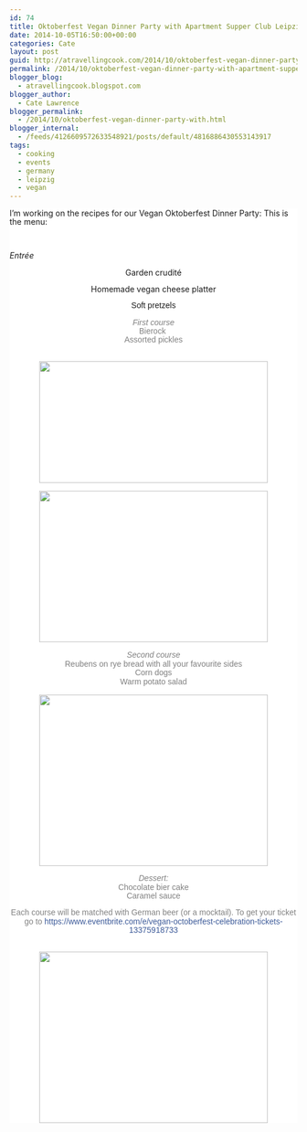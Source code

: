 ```yaml
---
id: 74
title: Oktoberfest Vegan Dinner Party with Apartment Supper Club Leipzig
date: 2014-10-05T16:50:00+00:00
categories: Cate
layout: post
guid: http://atravellingcook.com/2014/10/oktoberfest-vegan-dinner-party-with-apartment-supper-club-leipzig.html
permalink: /2014/10/oktoberfest-vegan-dinner-party-with-apartment-supper-club-leipzig.html
blogger_blog:
  - atravellingcook.blogspot.com
blogger_author:
  - Cate Lawrence
blogger_permalink:
  - /2014/10/oktoberfest-vegan-dinner-party-with.html
blogger_internal:
  - /feeds/4126609572633548921/posts/default/4816886430553143917
tags:
  - cooking
  - events
  - germany
  - leipzig
  - vegan
---
```

<div style="background-color: white; line-height: 15.3599996566772px; margin-bottom: 1em; margin-top: 1em;">
  I&#8217;m working on the recipes for our Vegan Oktoberfest Dinner Party: This is the menu:


<p style="text-align: center;">
   
  
  <i style="line-height: 15.3599996566772px;">Entrée</i>


<p style="text-align: center;">
  Garden crudité


<p style="text-align: center;">
  Homemade vegan cheese platter


<div style="text-align: center;">
  <span style="display: inline;"><span style="font-family: Arial, Helvetica, sans-serif; line-height: 15.3599996566772px;">Soft pretzels


<div style="background-color: white; display: inline; line-height: 15.3599996566772px;">
  <div style="color: grey; margin-bottom: 1em; margin-top: 1em;">
  
  
  <div style="text-align: center;">
    <span style="font-family: Arial, Helvetica, sans-serif; line-height: 15.3599996566772px;"><i>First course</i>
  
  
  <div style="text-align: center;">
    <span style="line-height: 15.3599996566772px;">Bierock<span style="line-height: 15.3599996566772px;"> 
  
  
  <div style="text-align: center;">
    <span style="font-family: Arial, Helvetica, sans-serif; line-height: 15.3599996566772px;">Assorted pickles
  
  
  <div style="font-family: Helvetica, Arial, 'lucida grande', tahoma, verdana, arial, sans-serif;">
  
  
  <div style="color: grey; font-family: Helvetica, Arial, 'lucida grande', tahoma, verdana, arial, sans-serif; margin-bottom: 1em; margin-top: 1em;">
                             <a style="line-height: 15.3599996566772px; margin-left: 1em; margin-right: 1em; text-align: center;" href="http://4.bp.blogspot.com/-OXH8F4aFJwI/VDFoLOVqZ5I/AAAAAAAAJpc/4slq2DoCsC4/s1600/locali-reuben-half.JPG"><img src="http://4.bp.blogspot.com/-OXH8F4aFJwI/VDFoLOVqZ5I/AAAAAAAAJpc/4slq2DoCsC4/s1600/locali-reuben-half.JPG" alt="" width="400" height="213" border="0" /></a>
  
  
  <div style="color: grey; font-family: Helvetica, Arial, 'lucida grande', tahoma, verdana, arial, sans-serif; margin-bottom: 1em; margin-top: 1em;">
  
  
  <div style="font-family: Helvetica, Arial, 'lucida grande', tahoma, verdana, arial, sans-serif; text-align: center;">
    <a style="line-height: 15.3599996566772px; margin-left: 1em; margin-right: 1em;" href="http://2.bp.blogspot.com/-yeSWEH_IhA4/VDFoKomYW4I/AAAAAAAAJpU/K6c-y9dih-Y/s1600/corn-dog-11.jpg"><img src="http://2.bp.blogspot.com/-yeSWEH_IhA4/VDFoKomYW4I/AAAAAAAAJpU/K6c-y9dih-Y/s1600/corn-dog-11.jpg" alt="" width="400" height="265" border="0" /></a>
  
  
  <div style="font-family: Helvetica, Arial, 'lucida grande', tahoma, verdana, arial, sans-serif; text-align: center;">
    <i style="line-height: 15.3599996566772px;"> </i>
  
  
  <div style="font-family: Helvetica, Arial, 'lucida grande', tahoma, verdana, arial, sans-serif; text-align: center;">
    <i style="line-height: 15.3599996566772px;">Second course</i>
  
  
  <div style="font-family: Helvetica, Arial, 'lucida grande', tahoma, verdana, arial, sans-serif; text-align: center;">
    <span style="line-height: 15.3599996566772px;">Reubens on rye bread with all your favourite sides
  
  
  <div style="font-family: Helvetica, Arial, 'lucida grande', tahoma, verdana, arial, sans-serif; text-align: center;">
    <span style="line-height: 15.3599996566772px;">Corn dogs
  
  
  <div style="font-family: Helvetica, Arial, 'lucida grande', tahoma, verdana, arial, sans-serif; text-align: center;">
    <span style="line-height: 15.3599996566772px;">Warm potato salad
  
  
  <div style="font-family: Helvetica, Arial, 'lucida grande', tahoma, verdana, arial, sans-serif; text-align: center;">
    <span style="line-height: 15.3599996566772px;"> 
  
  
  <div style="font-family: Helvetica, Arial, 'lucida grande', tahoma, verdana, arial, sans-serif; text-align: center;">
    <a style="line-height: 15.3599996566772px; margin-left: 1em; margin-right: 1em;" href="http://2.bp.blogspot.com/-v_Mu2MxC-Dw/VDFoKmwpIRI/AAAAAAAAJpQ/RU-HJ01dl4I/s1600/Vegan%2BChocolate%2BSpice%2BCake%2B2.jpg"><img src="http://2.bp.blogspot.com/-v_Mu2MxC-Dw/VDFoKmwpIRI/AAAAAAAAJpQ/RU-HJ01dl4I/s1600/Vegan%2BChocolate%2BSpice%2BCake%2B2.jpg" alt="" width="400" height="300" border="0" /></a>
  
  
  <div style="font-family: Helvetica, Arial, 'lucida grande', tahoma, verdana, arial, sans-serif;">
  
  
  <div style="color: grey; font-family: Helvetica, Arial, 'lucida grande', tahoma, verdana, arial, sans-serif; margin-bottom: 1em; margin-top: 1em;">
  
  
  <div style="font-family: Helvetica, Arial, 'lucida grande', tahoma, verdana, arial, sans-serif; text-align: center;">
    <i style="line-height: 15.3599996566772px;">Dessert:</i>
  
  
  <div style="font-family: Helvetica, Arial, 'lucida grande', tahoma, verdana, arial, sans-serif; text-align: center;">
    <span style="line-height: 15.3599996566772px;">Chocolate bier cake
  
  
  <div style="font-family: Helvetica, Arial, 'lucida grande', tahoma, verdana, arial, sans-serif; text-align: center;">
    <span style="line-height: 15.3599996566772px;">Caramel sauce
  
  
  <div style="font-family: Helvetica, Arial, 'lucida grande', tahoma, verdana, arial, sans-serif;">
  
  
  <div style="color: grey; font-family: Helvetica, Arial, 'lucida grande', tahoma, verdana, arial, sans-serif; margin-bottom: 1em; margin-top: 1em;">
    Each course will be matched with German beer (or a mocktail). To get your ticket go to <a style="color: #3b5998; cursor: pointer; text-decoration: none;" href="https://www.eventbrite.com/e/vegan-octoberfest-celebration-tickets-13375918733" target="_blank" rel="nofollow">https://www.eventbrite.com/e/vegan-octoberfest-celebration-tickets-13375918733</a>
  
  
  <div style="font-family: Helvetica, Arial, 'lucida grande', tahoma, verdana, arial, sans-serif; margin-bottom: 1em; margin-top: 1em;">
    <span style="color: #3b5998;"> 
  
  
  <div style="clear: both; font-family: Helvetica, Arial, 'lucida grande', tahoma, verdana, arial, sans-serif; font-size: 12px; text-align: center;">
    <a  href="http://4.bp.blogspot.com/-QgE8S9l21vI/VDFoKgCMuII/AAAAAAAAJpY/mn7IkBSXhX0/s1600/441311_I-Love-Vegan-Beer-Sticker__93133.1408178343.496.390.jpg"><img src="http://4.bp.blogspot.com/-QgE8S9l21vI/VDFoKgCMuII/AAAAAAAAJpY/mn7IkBSXhX0/s1600/441311_I-Love-Vegan-Beer-Sticker__93133.1408178343.496.390.jpg" alt="" width="400" height="300" border="0" /></a>
  
  
  <div style="font-family: Helvetica, Arial, 'lucida grande', tahoma, verdana, arial, sans-serif; font-size: 12px;">
  
  
  <div style="clear: both; font-family: Helvetica, Arial, 'lucida grande', tahoma, verdana, arial, sans-serif; font-size: 12px; text-align: center;">
  
  
  <div style="font-family: Helvetica, Arial, 'lucida grande', tahoma, verdana, arial, sans-serif; font-size: 12px;">
  
  
  <div style="clear: both; font-family: Helvetica, Arial, 'lucida grande', tahoma, verdana, arial, sans-serif; font-size: 12px; text-align: center;">
  
  
  <div style="font-family: Helvetica, Arial, 'lucida grande', tahoma, verdana, arial, sans-serif; font-size: 12px;">
  
  
  <div style="clear: both; font-family: Helvetica, Arial, 'lucida grande', tahoma, verdana, arial, sans-serif; font-size: 12px; text-align: center;">
  
